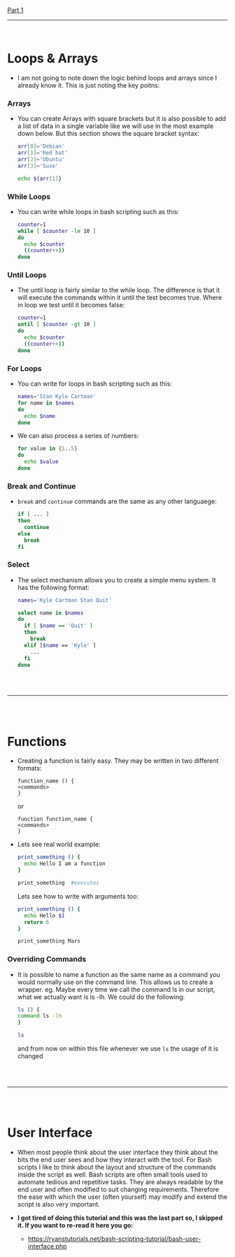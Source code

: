 [Part 1](./part-1.md)

---

<br>

# Loops & Arrays

- I am not going to note down the logic behind loops and arrays since I already know it. This is just noting the key poitns:

### Arrays

- You can create Arrays with square brackets but it is also possible to add a list of data in a single variable like we will use in the most example down below. But this section shows the square bracket syntax:
  ```sh
  arr[0]='Debian'
  arr[1]='Red hat'
  arr[2]='Ubuntu'
  arr[3]='Suse'

  echo ${arr[1]}
  ```

### While Loops

- You can write while loops in bash scripting such as this:
  ```sh
  counter=1
  while [ $counter -le 10 ]
  do
    echo $counter
    ((counter++))
  done
  ```

### Until Loops

- The until loop is fairly similar to the while loop. The difference is that it will execute the commands within it until the test becomes true. Where in loop we test until it becomes false:
  ```sh
  counter=1
  until [ $counter -gt 10 ]
  do
    echo $counter
    ((counter++))
  done
  ```

### For Loops

- You can write for loops in bash scripting such as this:
  ```sh
  names='Stan Kyle Cartman'
  for name in $names
  do
    echo $name
  done
  ```
  
- We can also process a series of numbers:
  ```sh
  for value in {1..5}
  do
    echo $value
  done
  ```

### Break and Continue

- `break` and `continue` commands are the same as any other languaege:
  ```sh
  if [ ... ]
  then
    continue
  else
    break
  fi
  ```

### Select

- The select mechanism allows you to create a simple menu system. It has the following format:
  ```sh
  names='Kyle Cartman Stan Quit'
  
  select name in $names
  do
    if [ $name == 'Quit' ]
    then
      break
    elif [$name == 'Kyle' ]
      ...
    fi
  done
  ```

<Br>
<Br>

---

<br>
<br>

# Functions

- Creating a function is fairly easy. They may be written in two different formats:
  ```
  function_name () {
  <commands>
  }
  ```
  or
  ```
  function function_name {
  <commands>
  }
  ```
  
- Lets see real world example:
  ```sh
  print_something () {
    echo Hello I am a function
  }
  
  print_something  #executes
  ```
  Lets see how to write with arguments too:
  ```sh
  print_something () {
    echo Hello $1
    return 6
  }

  print_something Mars
  ```

### Overriding Commands

- It is possible to name a function as the same name as a command you would normally use on the command line. This allows us to create a wrapper. eg. Maybe every time we call the command ls in our script, what we actually want is ls -lh. We could do the following:
  ```sh
  ls () {
  command ls -lh
  }
  
  ls
  ```
  and from now on within this file whenever we use `ls` the usage of it is changed

<br>
<br>

---

<br>
<br>

# User Interface

- When most people think about the user interface they think about the bits the end user sees and how they interact with the tool. For Bash scripts I like to think about the layout and structure of the commands inside the script as well. Bash scripts are often small tools used to automate tedious and repetitive tasks. They are always readable by the end user and often modified to suit changing requirements. Therefore the ease with which the user (often yourself) may modify and extend the script is also very important.

- __I got tired of doing this tutorial and this was the last part so, I skipped it. If you want to re-read it here you go:__
  - https://ryanstutorials.net/bash-scripting-tutorial/bash-user-interface.php
